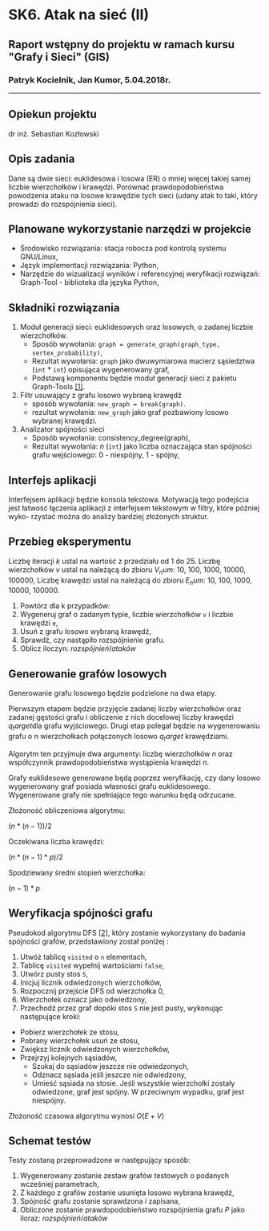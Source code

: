# SK6. Atak na sieć (II)

## Raport wstępny do projektu w ramach kursu "Grafy i Sieci" (GIS)

### Patryk Kocielnik, Jan Kumor, 5.04.2018r.

---

## Opiekun projektu
dr inż. Sebastian Kozłowski

## Opis zadania

Dane są dwie sieci: euklidesowa i losowa (ER) o mniej więcej takiej samej liczbie wierzchołków i krawędzi. Porównać prawdopodobieństwa powodzenia ataku na losowe krawędzie tych sieci (udany atak to taki, który prowadzi do rozspójnienia sieci).

## Planowane wykorzystanie narzędzi w projekcie

- Środowisko rozwiązania: stacja robocza pod kontrolą systemu GNU/Linux,
- Język implementacji rozwiązania: Python,
- Narzędzie do wizualizacji wyników i referencyjnej weryfikacji rozwiązań: Graph-Tool - biblioteka dla języka Python,

## Składniki rozwiązania

1. Moduł generacji sieci: euklidesowych oraz losowych, o zadanej liczbie wierzchołków.
   - Sposób wywołania: `graph = generate_graph(graph_type, vertex_probability)`,
   - Rezultat wywołania: `graph` jako dwuwymiarowa macierz sąsiedztwa (`int` * `int`) opisująca wygenerowany graf,
   - Podstawą komponentu będzie moduł generacji sieci z pakietu Graph-Tools [\[1\]](https://graph-tool.skewed.de/static/doc/generation.html#graph_tool.generation.random_graph).
2. Filtr usuwający z grafu losowo wybraną krawędź
   - sposób wywołania: `new_graph = break(graph)`.
   - rezultat wywołania: `new_graph` jako graf pozbawiony losowo wybranej krawędzi.
3. Analizator spójności sieci
   - Sposób wywołania: consistency\_degree(graph),
   - Rezultat wywołania: $n$ (`int`) jako liczba oznaczająca stan spójności grafu wejściowego: $0$ - niespójny, $1$ - spójny,

## Interfejs aplikacji

Interfejsem aplikacji będzie konsola tekstowa. Motywacją tego podejścia jest
łatwość łączenia aplikacji z interfejsem tekstowym w filtry, które później wyko-
rzystać można do analizy bardziej złożonych struktur.

## Przebieg eksperymentu

Liczbę iteracji $k$ ustal na wartość z przedziału od 1 do 25.
Liczbę wierzchołków $v$ ustal na należącą do zbioru $V_num$: 10, 100, 1000, 10000, 100000,
Liczbę krawędzi ustal na należącą do zbioru $E_num$: 10, 100, 1000, 10000, 100000.

1. Powtórz dla k przypadków:
  1. Wygeneruj graf o zadanym typie, liczbie wierzchołków `v` i liczbie krawędzi `e`,
  2. Usuń z grafu losowo wybraną krawędź,
  3. Sprawdź, czy nastąpiło rozspójnienie grafu.
2. Oblicz iloczyn: $rozspójnień / ataków$

## Generowanie grafów losowych

Generowanie grafu losowego będzie podzielone na dwa etapy.

Pierwszym etapem będzie przyjęcie zadanej liczby wierzchołków oraz zadanej gęstości grafu i obliczenie z nich docelowej liczby krawędzi $q_target$dla grafu wyjściowego. Drugi etap polegał będzie na wygenerowaniu grafu o n wierzchołkach połączonych losowo $q_target$ krawędziami.

Algorytm ten przyjmuje dwa argumenty: liczbę wierzchołków $n$ oraz współczynnik prawdopodobieństwa wystąpienia krawędzi $n$.

Grafy euklidesowe generowane będą poprzez weryfikację, czy dany losowo wygenerowany graf posiada własności grafu euklidesowego. Wygenerowane grafy nie spełniające tego warunku będą odrzucane.

Złożoność obliczeniowa algorytmu:

$(n * (n - 1)) / 2$

Oczekiwana liczba krawędzi:

$(n * (n - 1) * p) / 2$

Spodziewany średni stopień wierzchołka:

$(n - 1) * p$

## Weryfikacja spójności grafu

Pseudokod algorytmu DFS [\[2\]](http://eduinf.waw.pl/inf/alg/001_search/0128a.php), który zostanie wykorzystany do badania spójności grafów, przedstawiony został poniżej :

1. Utwóż tablicę `visited` o `n` elementach,
2. Tablicę `visited` wypełnij wartościami `false`,
3. Utwórz pusty stos `S`,
4. Inicjuj licznik odwiedzonych wierzchołków,
5. Rozpocznij przejście DFS od wierzchołka 0,
6. Wierzchołek oznacz jako odwiedzony,
7. Przechodź przez graf dopóki stos `S` nie jest pusty, wykonując następujące kroki:
  - Pobierz wierzchołek ze stosu,
  - Pobrany wierzchołek usuń ze stosu,
  - Zwiększ licznik odwiedzonych wierzchołków,
  - Przejrzyj kolejnych sąsiadów,
    - Szukaj do sąsiadów jeszcze nie odwiedzonych,
    - Odznacz sąsiada jeśli jeszcze nie odwiedzony,
    - Umieść sąsiada na stosie.
Jeśli wszystkie wierzchołki zostały odwiedzone, graf jest spójny. W przeciwnym wypadku, graf jest niespójny.

Złożoność czasowa algorytmu wynosi $O(E + V)$

## Schemat testów

Testy zostaną przeprowadzone w następujący sposób:

1. Wygenerowany zostanie zestaw grafów testowych o podanych wcześniej parametrach,
2. Z każdego z grafów zostanie usunięta losowo wybrana krawędź,
3. Spójność grafu zostanie sprawdzona i zapisana,
4. Obliczone zostanie prawdopodobieństwo rozspójnienia grafu $P$ jako iloraz: $rozspójnień / ataków$
